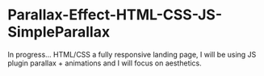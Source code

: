 # Parallax-Effect-HTML-CSS-JS-SimpleParallax

In progress... HTML/CSS a fully responsive landing page, I will be using JS plugin parallax + animations and I will focus on aesthetics.
